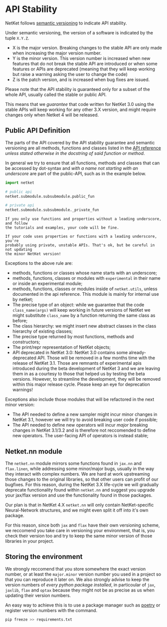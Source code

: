 # API Stability

NetKet follows [semantic versioning](https://semver.org) to indicate API stability.

Under semantic versioning, the version of a software is indicated by the tuple `X.Y.Z`.
 - X is the major version. Breaking changes to the stable API are only made when increasing
 the major version number.
 - Y is the minor version. This version number is increased when new features that do not
 break the stable API are introduced or when some features or APIs are deprecated (meaning
 that they will keep working but raise a warning asking the user to change the code)
 - Z is the patch version, and is increased when bug fixes are issued.

Please note that the API stability is guaranteed only for a subset of the whole API, usually
called the stable or public API.

This means that we *guarantee* that code written for NetKet 3.0 using the stable APIs will 
keep working for any other 3.X version, and might require changes only when Netket 4 will 
be released.

## Public API Definition

The parts of the API covered by the API stability guarantee and semantic versioning are all
methods, functions and classes listed in the [API reference](api) *unless stated otherwise 
in the docstring of said function or method*.

In general we try to ensure that all functions, methods and classes that can be accessed by 
dot-syntax and *with a name not starting with an underscore* are part of the public-API, 
such as in the example below.

```python
import netket 

# public api
netket.submodule.subsubmodule.public_fun

# private api
netket.submodule.subsubmodule._private_fun
```

```{warning}
If you only use functions and properties without a leading underscore, and follow
the tutorials and examples, your code will be fine.

If your code uses properties or functions with a leading underscore, you're 
probably using private, unstable APIs. That's ok, but be careful in not updating
the minor NetKet version!
```

Exceptions to the above rule are:

 - methods, functions or classes whose name starts with an underscore;
 - methods, functions, classes or modules with `experimental` in their name or
 inside an experimental module;
 - methods, functions, classes or modules inside of `netket.utils`, unless 
 documented in the api reference. This module is mainly for internal use by netket;
 - The precise type of an object: while we guarantee that the code `class_name(args)`
 will keep working in future versions of NetKet we might substitute `class_name` by
 a function returning the same class as before;
 - The class hierarchy: we might insert new abstract classes in the class hierarchy 
 of existing classes;
 - The precise type returned by most functions, methods and constructors;
 - The print/repr representation of NetKet objects;
 - API deprecated in NetKet 3.0: NetKet 3.0 contains some already-deprecated API.
 Those will be removed in a few months time with the release of NetKet 3.1. Those are
 remnants of experimental apis introduced during the beta development of NetKet 3 and
 we are leaving them in as a courtesy to those that helped us by testing the beta versions.
 However, to streamline the development, they will be removed within this major release cycle.
 Please keep an eye for deprecation warnings!


Exceptions also include those modules that will be refactored in the next minor version:

 - The API needed to define a new sampler might incur minor changes in NetKet 3.1, however
 we will try to avoid breaking user code if possible;
 - The API needed to define new operators will incur *major* breaking changes in NetKet 
 3.1/3.2 and is therefore not reccomended to define new operators. The user-facing API
 of operators is instead stable;

## Netket.nn module

The `netket.nn` module mirrors some functions found in `jax.nn` and `flax.linen`, while
addressing some minor/major bugs, usually in the way they interact with complex numbers.
We are hard at work upstreaming those changes to the original libraries, so that other 
users can profit of our bugfixes.
For this reason, during the NetKet 3.X life-cycle we will gradually deprecate functionality
found within `netket.nn` and suggest you upgrade your jax/flax version and use the functionality
found in those packages.

Our plan is that in NetKet 4.X `netket.nn` will only contain NetKet-specific Neural-Network
structures, and we might even split it off into it's own package.

For this reason, since both `jax` and `flax` have their own versioning scheme, we reccomend
you take care in versioning your environment, that is, you check their version too and 
try to keep the same minor version of those libraries in your project.


## Storing the environment

We strongly reccomend that you store somewhere the exact version number, or at least the
`major.minor` version number you used in a project so that you can reproduce it later on.
We also strongly advise to keep the version numbers of *every python package installed*, in
particoular of `jax`, `jaxlib`, `flax` and `optax` because they might not be as precise as
us when updating their version numbers.

An easy way to achieve this is to use a package manager such as [poetry](https://python-poetry.org) 
or register version numbers with the command.

```bash
pip freeze >> requirements.txt
```

